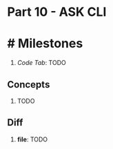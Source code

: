 # Part 10 - ASK CLI

#   # Milestones

1. *Code Tab*: TODO

## Concepts

1. TODO

## Diff

1. **file**: TODO
